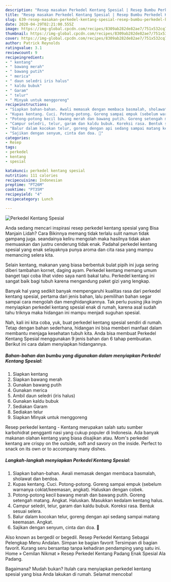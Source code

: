 ```yaml
---
description: "Resep masakan Perkedel Kentang Spesial | Resep Bumbu Perkedel Kentang Spesial Yang Bikin Ngiler"
title: "Resep masakan Perkedel Kentang Spesial | Resep Bumbu Perkedel Kentang Spesial Yang Bikin Ngiler"
slug: 639-resep-masakan-perkedel-kentang-spesial-resep-bumbu-perkedel-kentang-spesial-yang-bikin-ngiler
date: 2020-04-29T02:21:00.555Z
image: https://img-global.cpcdn.com/recipes/8309ab282de82ae7/751x532cq70/perkedel-kentang-spesial-foto-resep-utama.jpg
thumbnail: https://img-global.cpcdn.com/recipes/8309ab282de82ae7/751x532cq70/perkedel-kentang-spesial-foto-resep-utama.jpg
cover: https://img-global.cpcdn.com/recipes/8309ab282de82ae7/751x532cq70/perkedel-kentang-spesial-foto-resep-utama.jpg
author: Patrick Reynolds
ratingvalue: 3.1
reviewcount: 9
recipeingredient:
- " kentang"
- " bawang merah"
- " bawang putih"
- " merica"
- " daun seledri iris halus"
- " kaldu bubuk"
- " Garam"
- " telur"
- " Minyak untuk menggoreng"
recipeinstructions:
- "Siapkan bahan-bahan. Awali memasak dengan membaca basmalah, sholawat dan berdoa."
- "Kupas kentang. Cuci. Potong-potong. Goreng sampai empuk (sebelum warnanya coklat/keemasan, angkat). Haluskan dengan cobek."
- "Potong-potong kecil bawang merah dan bawang putih. Goreng setengah matang. Angkat. Haluskan. Masukkan kedalam kentang halus."
- "Campur seledri, telur, garam dan kaldu bubuk. Koreksi rasa. Bentuk sesuai selera."
- "Balur dalam kocokan telur, goreng dengan api sedang sampai matang keemasan. Angkat."
- "Sajikan dengan senyum, cinta dan doa. 🖤"
categories:
- Resep
tags:
- perkedel
- kentang
- spesial

katakunci: perkedel kentang spesial 
nutrition: 111 calories
recipecuisine: Indonesian
preptime: "PT26M"
cooktime: "PT35M"
recipeyield: "4"
recipecategory: Lunch

---
```



![Perkedel Kentang Spesial](https://img-global.cpcdn.com/recipes/8309ab282de82ae7/751x532cq70/perkedel-kentang-spesial-foto-resep-utama.jpg)

Anda sedang mencari inspirasi resep perkedel kentang spesial yang Bisa Manjain Lidah? Cara Bikinnya memang tidak terlalu sulit namun tidak gampang juga. seandainya keliru mengolah maka hasilnya tidak akan memuaskan dan justru cenderung tidak enak. Padahal perkedel kentang spesial yang enak selayaknya punya aroma dan cita rasa yang mampu memancing selera kita.

Selain kentang, makanan yang biasa berbentuk bulat pipih ini juga sering diberi tambahan kornet, daging ayam. Perkedel kentang memang umum banget tapi coba lihat video saya nanti bakal tahu. Perkedel kentang ini sangat baik bagi tubuh karena mengandung paket gizi yang lengkap.

Banyak hal yang sedikit banyak mempengaruhi kualitas rasa dari perkedel kentang spesial, pertama dari jenis bahan, lalu pemilihan bahan segar sampai cara mengolah dan menghidangkannya. Tak perlu pusing jika ingin menyiapkan perkedel kentang spesial enak di rumah, karena asal sudah tahu triknya maka hidangan ini mampu menjadi suguhan spesial.


Nah, kali ini kita coba, yuk, buat perkedel kentang spesial sendiri di rumah. Tetap dengan bahan sederhana, hidangan ini bisa memberi manfaat dalam membantu menjaga kesehatan tubuh kita. Anda bisa membuat Perkedel Kentang Spesial menggunakan 9 jenis bahan dan 6 tahap pembuatan. Berikut ini cara dalam menyiapkan hidangannya.

<!--inarticleads1-->

##### Bahan-bahan dan bumbu yang digunakan dalam menyiapkan Perkedel Kentang Spesial:

1. Siapkan  kentang
1. Siapkan  bawang merah
1. Gunakan  bawang putih
1. Gunakan  merica
1. Ambil  daun seledri (iris halus)
1. Gunakan  kaldu bubuk
1. Sediakan  Garam
1. Sediakan  telur
1. Siapkan  Minyak untuk menggoreng


Resep perkedel kentang - Kentang merupakan salah satu sumber karbohidrat pengganti nasi yang cukup populer di Indonesia. Ada banyak makanan olahan kentang yang biasa disajikan atau. Mom&#39;s perkedel kentang are crispy on the outside, soft and savory on the inside. Perfect to snack on its own or to accompany many dishes. 

<!--inarticleads2-->

##### Langkah-langkah menyiapkan Perkedel Kentang Spesial:

1. Siapkan bahan-bahan. Awali memasak dengan membaca basmalah, sholawat dan berdoa.
1. Kupas kentang. Cuci. Potong-potong. Goreng sampai empuk (sebelum warnanya coklat/keemasan, angkat). Haluskan dengan cobek.
1. Potong-potong kecil bawang merah dan bawang putih. Goreng setengah matang. Angkat. Haluskan. Masukkan kedalam kentang halus.
1. Campur seledri, telur, garam dan kaldu bubuk. Koreksi rasa. Bentuk sesuai selera.
1. Balur dalam kocokan telur, goreng dengan api sedang sampai matang keemasan. Angkat.
1. Sajikan dengan senyum, cinta dan doa. 🖤


Also known as bergedil or begedil. Resep Perkedel Kentang Sebagai Pelengkap Menu Andalan. Simpan ke bagian favorit Tersimpan di bagian favorit. Kurang seru bersantap tanpa kehadiran pendamping yang satu ini. Home » Cemilan Nikmat » Resep Perkedel Kentang Padang Enak Spesial Ala Padang. 

Bagaimana? Mudah bukan? Itulah cara menyiapkan perkedel kentang spesial yang bisa Anda lakukan di rumah. Selamat mencoba!
